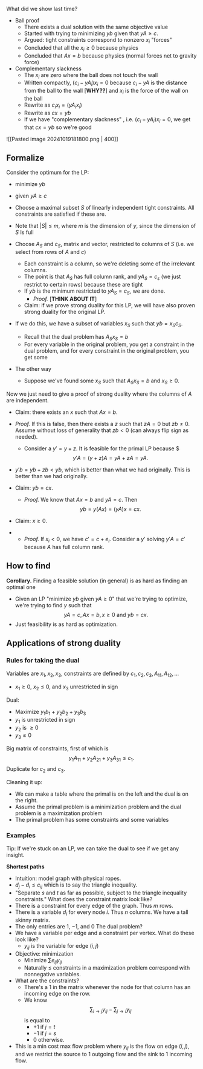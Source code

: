 What did we show last time?
- Ball proof
	- There exists a dual solution with the same objective value
	- Started with trying to minimizing $yb$ given that $yA \ge c$.
	- Argued: tight constraints correspond to nonzero $x_i$ "forces"
	- Concluded that all the $x_i \ge 0$ because physics
	- Concluded that $Ax = b$ because physics (normal forces net to gravity force)
- Complementary slackness
	- The $x_i$ are zero where the ball does not touch the wall
	- Written compactly, $(c_i - yA_i)x_i = 0$ because $c_i - yA$ is the distance from the ball to the wall [**WHY??**] and $x_i$ is the force of the wall on the ball
	- Rewrite as $c_i x_i = (yA_i x_i)$
	- Rewrite as $cx = yb$
	- If we have "complementary slackness" , i.e. $(c_i - yA_i)x_i = 0$, we get that $cx = yb$ so we're good

![[Pasted image 20241019181800.png | 400]]
## Formalize
Consider the optimum for the LP:
- minimize $yb$
- given $yA \ge c$

- Choose a maximal subset $S$ of linearly independent tight constraints. All constraints are satisfied if these are.
- Note that $|S| \le m$, where $m$ is the dimension of $y$, since the dimension of $S$ Is full
- Choose $A_S$ and $c_S$, matrix and vector, restricted to columns of $S$ (i.e. we select from rows of $A$ and $c$)
	- Each constraint is a column, so we're deleting some of the irrelevant columns.
	- The point is that $A_S$ has full column rank, and $yA_S = c_s$ (we just restrict to certain rows) because these are tight
	- If $yb$ is the minimum restricted to $yA_S = c_S$, we are done.
		- *Proof.* [**THINK ABOUT IT**]
	- Claim: if we prove strong duality for this LP, we will have also proven strong duality for the original LP.
- If we do this, we have a subset of variables $x_S$ such that $yb = x_S c_S$.
	- Recall that the dual problem has $A_S x_S = b$
	- For every variable in the original problem, you get a constraint in the dual problem, and for every constraint in the original problem, you get some 
- The other way
	- Suppose we've found some $x_S$ such that $A_S x_S = b$ and $x_S \ge 0$.

Now we just need to give a proof of strong duality where the columns of $A$ are independent.
- Claim: there exists an $x$ such that $Ax = b$.
- *Proof.* If this is false, then there exists a $z$ such that $zA = 0$ but $zb \neq 0$. Assume without loss of generality that $zb < 0$ (can always flip sign as needed).
	- Consider a $y' = y + z$. It is feasible for the primal LP because $
	  $$y' A = (y + z) A = yA + zA = yA.$$
- $y'b = yb + zb < yb$, which is better than what we had originally. This is better than we had originally.
  
- Claim: $yb = cx$.
	- *Proof.* We know that $Ax = b$ and $yA = c$. Then
		$$ yb = y(Ax) = (yA)x = cx. $$
- Claim: $x \ge 0$.
- - *Proof.* If $x_i < 0$, we have $c' = c + e_i$. Consider a $y'$ solving $y' A = c'$ because $A$ has full column rank.
## How to find
**Corollary.** Finding a feasible solution (in general) is as hard as finding an optimal one
- Given an LP "minimize $yb$ given $yA \ge 0$" that we're trying to optimize, we're trying to find $y$ such that $$yA = c, Ax = b, x \ge 0 \text{ and } yb = cx.$$
- Just feasibility is as hard as optimization.
## Applications of strong duality
### Rules for taking the dual
Variables are $x_1, x_2, x_3$, constraints are defined by $c_1, c_2, c_3, A_{11}, A_{12}, \dots$
- $x_1 \ge 0$, $x_2 \le 0$, and $x_3$ unrestricted in sign

Dual:
- Maximize $y_1 b_1 + y_2 b_2 + y_3 b_3$
- $y_1$ is unrestricted in sign
- $y_2$ is $\ge 0$
- $y_3 \le 0$

Big matrix of constraints, first of which is
$$ y_1 A_{11} + y_2 A_{21} + y_3 A_{31} \le c_1. $$
Duplicate for $c_2$ and $c_3$.

Cleaning it up:
- We can make a table where the primal is on the left and the dual is on the right.
- Assume the primal problem is a minimization problem and the dual problem is a maximization problem
- The primal problem has some constraints and some variables
### Examples
Tip: If we're stuck on an LP, we can take the dual to see if we get any insight.

**Shortest paths**
- Intuition: model graph with physical ropes.
- $d_j - d_i \le c_{ij}$ which is to say the triangle inequality.
- "Separate $s$ and $t$ as far as possible, subject to the triangle inequality constraints."
What does the constraint matrix look like?
- There is a constraint for every edge of the graph. Thus $m$ rows.
- There is a variable $d_i$ for every node $i$. Thus $n$ columns. We have a tall skinny matrix.
- The only entries are $1$, $-1$, and $0$
The dual problem?
- We have a variable per edge and a constraint per vertex. What do these look like?
	- $y_{ij}$ is the variable for edge $(i, j)$
- Objective: minimization
	- Minimize $\sum e_{ij} y_{ij}$
	- Naturally $\le$ constraints in a maximization problem correspond with nonnegative variables.
- What are the constraints?
	- There's a $1$ in the matrix whenever the node for that column has an incoming edge on the row.
	- We know
	  $$ \sum_{i \rightarrow j} y_{ij} - \sum_{j \rightarrow i} y_{ij} $$
	  is equal to
	  - $+1$ if $j=t$
	  - $-1$ if $j=s$
	  - $0$ otherwise.
- This is a min cost max flow problem where $y_{ij}$ is the flow on edge $(i, j)$, and we restrict the source to $1$ outgoing flow and the sink to $1$ incoming flow.

